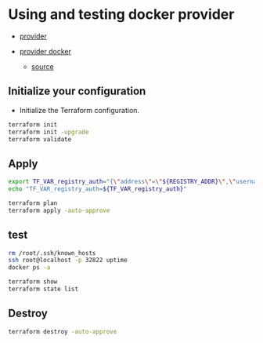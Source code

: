 # Using and testing docker provider

- [provider](https://github.com/kreuzwerker/terraform-provider-docker/tree/master/examples/provider)

- [provider docker](https://registry.terraform.io/providers/kreuzwerker/docker/latest)
  - [source](https://github.com/kreuzwerker/terraform-provider-docker)


## Initialize your configuration

- Initialize the Terraform configuration.

```sh
terraform init
terraform init -upgrade
terraform validate
```

## Apply

```sh
export TF_VAR_registry_auth="{\"address\"=\"${REGISTRY_ADDR}\",\"username\"=\"${REGISTRY_USER}\",\"password\"=\"${REGISTRY_PASS}\"}"
echo "TF_VAR_registry_auth=${TF_VAR_registry_auth}"

terraform plan
terraform apply -auto-approve
```

## test

```sh
rm /root/.ssh/known_hosts
ssh root@localhost -p 32822 uptime
docker ps -a

terraform show
terraform state list
```

## Destroy

```sh
terraform destroy -auto-approve
```
